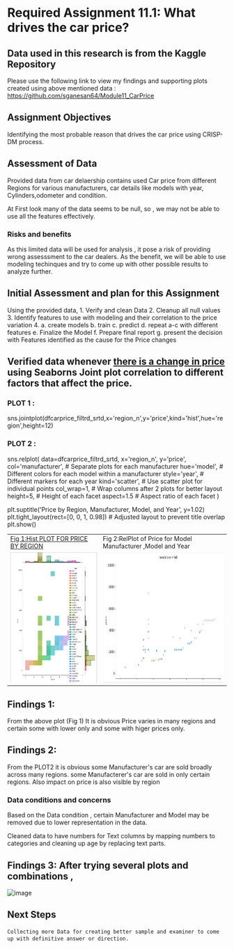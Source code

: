 # Required Assignment 11.1: What drives the car price? 
## Data used in this research is from the Kaggle Repository 
  Please use the following link to view my findings and supporting plots created using above mentioned data : <url>https://github.com/sganesan64/Module11_CarPrice</url>

## Assignment Objectives
  Identifying the most probable reason that drives the car price using CRISP-DM process.
  
## Assessment of Data
  Provided data from car delaership contains used Car price from different Regions for
  various manufacturers, car details like models with year, Cylinders,odometer and condition.
  
  At First look many of the data seems to be null, so , we may not be able to use all the features effectively.
  ### Risks and benefits
  As this limited data will be used for analysis , it pose a risk of providing wrong assesssment to the car dealers.
  As the benefit, we will be able to use modeling techinques and try to come up with other possible results to analyze further.

## Initial Assessment and plan for this Assignment
  Using the provided data, 
    1. Verify and clean Data
    2. Cleanup all null values
    3. Identify features to use with modeling and their correlation to the price variation
    4. a. create models 
       b. train 
       c. predict
       d. repeat a-c with different features 
       e. Finalize the Model 
       f. Prepare final report
       g. present the decision with Features identified as the cause for the Price changes

## Verified data whenever <u>there is a change in price</u> using Seaborns Joint plot correlation to different factors that affect the price.
### PLOT 1 : 
sns.jointplot(dfcarprice_filtrd_srtd,x='region_n',y='price',kind='hist',hue='region',height=12)
### PLOT 2 : 
sns.relplot(
    data=dfcarprice_filtrd_srtd,
    x='region_n',
    y='price',
    col='manufacturer',  # Separate plots for each manufacturer
    hue='model',         # Different colors for each model within a manufacturer
    style='year',        # Different markers for each year
    kind='scatter',      # Use scatter plot for individual points
    col_wrap=1,          # Wrap columns after 2 plots for better layout
    height=5,            # Height of each facet
    aspect=1.5           # Aspect ratio of each facet
)

plt.suptitle('Price by Region, Manufacturer, Model, and Year', y=1.02)
plt.tight_layout(rect=[0, 0, 1, 0.98]) # Adjusted layout to prevent title overlap
plt.show()
 
<table><tr><td>
    <u>Fig 1:Hist PLOT FOR PRICE BY REGION</u></td><td></u>Fig 2:RelPlot of Price for Model Manufacturer ,Model and Year</u>  </td></tr>
<tr><td><img width="300" height="300"  alt="Seaborn jointplot againt Price vs Region" src="https://github.com/sganesan64/Module11_CarPrice/blob/main/images/His%20plot%20-price%20per%20Region.png" /></td> <td> <img width="300" height="300" alt="RelPlot with Price Against Manufacturer, Model and Year" src="https://github.com/sganesan64/Module11_CarPrice/blob/main/images/RelPlot%20-Price%20per%20Manufacturer%20for%20Model%20and%20year.JPG" />
    </td></tr></table>

## Findings 1: 
From the above plot (Fig 1) It is obvious Price varies in many regions and certain some with lower only and some with higer prices only.

## Findings 2:
From the PLOT2 it is obvious some Manufacturer's car are sold  broadly across many regions. some Manufacterer's car are sold in only certain regions.
Also impact on price is also visible by region

### Data conditions and concerns
Based on the Data condition , certain Manufacturer and Model may be removed due to lower representation in the data.

Cleaned data to have numbers for Text columns by mapping numbers to categories and cleaning up age by replacing text parts.

## Findings 3: After trying several plots and combinations , 

<img width="785" height="790" alt="image" src="TYPE PLOT PATH FROM GITHUB" />


## Next Steps
    Collecting more Data for creating better sample and examiner to come up with definitive answer or direction.




